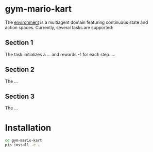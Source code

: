 # gym-mario-kart

The [environment](https://github.com/kevinhughes27/TensorKart) is a multiagent
domain featuring continuous state and action spaces. Currently,
several tasks are supported:

## Section 1

The task initializes a ... and rewards -1 for each step. ...

## Section 2

The ...

## Section 3

The ...

# Installation

```bash
cd gym-mario-kart
pip install -e .
```
